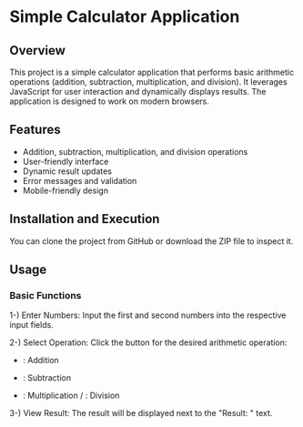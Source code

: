 # Simple Calculator Application
## Overview
This project is a simple calculator application that performs basic arithmetic operations (addition, subtraction, multiplication, and division). It leverages JavaScript for user interaction and dynamically displays results. The application is designed to work on modern browsers.

## Features
- Addition, subtraction, multiplication, and division operations
- User-friendly interface
- Dynamic result updates
- Error messages and validation
- Mobile-friendly design
  
## Installation and Execution
You can clone the project from GitHub or download the ZIP file to inspect it.

## Usage
### Basic Functions
1-) Enter Numbers: Input the first and second numbers into the respective input fields.

2-) Select Operation: Click the button for the desired arithmetic operation:
+ : Addition
- : Subtraction
* : Multiplication
/ : Division

3-) View Result: The result will be displayed next to the "Result: " text.
